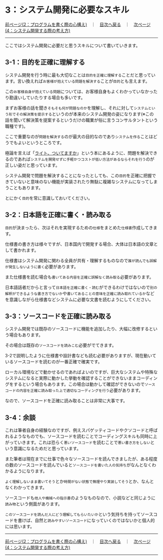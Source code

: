 # 3：システム開発に必要なスキル

[前ページ(2：プログラムを書く際の心構え)](./2-01.md)　｜　[目次へ戻る](./index.md)　｜　[次ページ(4：システム開発する際の考え方)](./4-01.md)
- - -

ここではシステム開発に必要だと思うスキルについて書いていきます。

## 3-1：目的を正確に理解する

システム開発を行う時に最も大切なことは`目的を正確に理解する`ことだと思っています。言い換えれば`お客様が抱えている問題を解決する`ことが`目的`とも言えます。

この`お客様自身が抱えている問題`については、お客様自身もよくわかっていなかったり勘違いしていたりする場合も多いです。

まずお客様の話を聞き`そもそも何が問題なのか`を理解し、それに対して`システムという形でその解決策を提示する`というのが本来のシステム開発の姿になります(※この話を聞いて解決策を提案するというだけの職業が俗に言うコンサルタントという職種です)。

ここで重要なのが`問題を解決する`のが最大の目的なのであり`システムを作る`ことはどうでもよいというところです。

極論を言えば「[ライト、ついてますか](https://amzn.asia/d/7dEpdCw)」という本にあるように、問題を解決できるのであれば`システムを開発せずに手軽かつコストが低い方法があるならそれを行う`のが正しい姿だと思っています。

システム開発で問題を解決することになったとしても、この`目的`を正確に把握できていないと意味のない機能が実装されたり無駄に複雑なシステムになってしまうこともあります。

とにかく`目的`を常に意識しておいてください。

## 3-2：日本語を正確に書く・読み取る

`目的`が決まったら、次はそれを実現するための`仕様`をまとめた`仕様書`作成してきます。

仕様書の書き方は様々ですが、日本国内で開発する場合、大体は日本語の文章として書かれます。

仕様書はシステム開発に関わる全員が共有・理解するものなので`誰が読んでも誤解が発生しないように書く`必要があります。

また仕様書を読む場合も`書いてある内容を正確に誤解なく読み取る`必要があります。

日本語話者だからと言って`日本語を正確に書く・読む`ができるわけではないので`別の解釈ができるような書き方でないか`や`書いてあることの意味を正確に読み取れているか`などを意識しながら仕様書などシステムに必要な文書を読むようにしてください。

## 3-3：ソースコードを正確に読み取る

システム開発では既存のソースコードに機能を追加したり、大幅に改修するという場合もあります。

その場合は既存の`ソースコードを読みこむ`必要がでてきます。

3-2で説明したように仕様書や設計書なども読む必要がありますが、現在動いているソースコードを読むのが一番正確で確実です。

ローカル環境などで動かせるのであればよいのですが、巨大なシステムや特殊なシステムになると実際に動かした挙動を確認することができないままコーディングをするという場合もあります。この場合は動かして確認ができないので`ソースコードの内容を正確に読み取った上で適切なコーディングを行う`必要があります。

なので、ソースコードを正確に読み取ることは非常に大事です。

## 3-4：余談

これは筆者自身の経験なのですが、例えスパゲッティコードやクソコードと呼ばれるようなものでも、ソースコードを読むことでコーディングスキルも同時に上がっていきます。これは恐らく`悪いソースコード`を読むことで`悪い書き方をしない`という意識になるためだと思っています。

また筆者は現在までに仕事で色々なソースコードを読んできましたが、ある程度の数のソースコードを読んでいると`ソースコードを書いた人の気持ち`がなんとなくわかるようになります。

`よく理解しないまま書いてそう`とか`時間がない状態で無理やり実装してそう`とか、なんとなくわかってきます。

ソースコードも`他人や機械への指示書`のようなものなので、小説などと同じように`読み物`という側面があります。

`このソースコードを読んだ人にどう理解してもらいたいか`という気持ちを持ってソースコードを書けば、自然と`読みやすいソースコード`になっていくのではないかと個人的には思います。

- - -
[前ページ(2：プログラムを書く際の心構え)](./2-01.md)　｜　[目次へ戻る](./index.md)　｜　[次ページ(4：システム開発する際の考え方)](./4-01.md)
- - -